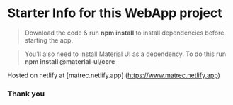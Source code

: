 # Starter Info for this WebApp project

> Download the code & run **npm install** to install dependencies before starting the app.

> You'll also need to install Material UI as a dependency. To do this run **npm install @material-ui/core**

Hosted on netlify at [matrec.netlify.app] (https://www.matrec.netlify.app)

### Thank you
